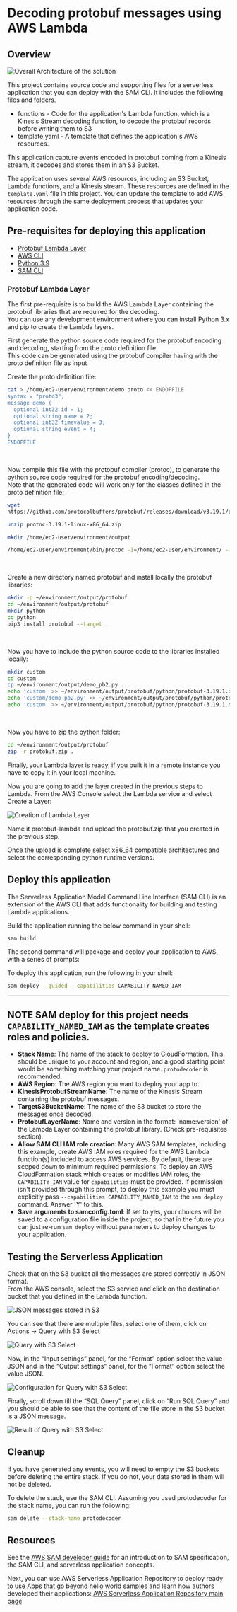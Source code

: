 # Decoding protobuf messages using AWS Lambda

## Overview

![Overall Architecture of the solution](./Arch.png) 

This project contains source code and supporting files for a serverless application that you can deploy with the SAM CLI. It includes the following files and folders.

- functions - Code for the application's Lambda function, which is a Kinesis Stream decoding function, to decode the protobuf records before writing them to S3
- template.yaml - A template that defines the application's AWS resources.

This application capture events encoded in protobuf coming from a Kinesis stream, it decodes and stores them in an S3 Bucket.


The application uses several AWS resources, including an S3 Bucket, Lambda functions, and a Kinesis stream.  These resources are defined in the `template.yaml` file in this project. You can update the template to add AWS resources through the same deployment process that updates your application code.

## Pre-requisites for deploying this application
* [Protobuf Lambda Layer](#Protobuf-Lambda-Layer)
* [AWS CLI](https://docs.aws.amazon.com/cli/latest/userguide/getting-started-install.html)
* [Python 3.9](https://www.python.org/downloads/)
* [SAM CLI](https://docs.aws.amazon.com/serverless-application-model/latest/developerguide/serverless-sam-cli-install.html)



### Protobuf Lambda Layer
The first pre-requisite is to build the AWS Lambda Layer containing the protobuf libraries that are required for the decoding.  
You can use any development environment where you can install Python 3.x and pip to create the Lambda layers.  

First generate the python source code required for the protobuf encoding and decoding, starting from the proto definition file.  
This code can be generated using the protobuf compiler having with the proto definition file as input

Create the proto definition file:
```bash
cat > /home/ec2-user/environment/demo.proto << ENDOFFILE
syntax = "proto3";
message demo {
  optional int32 id = 1;
  optional string name = 2;
  optional int32 timevalue = 3;
  optional string event = 4;
}
ENDOFFILE 
``` 
&nbsp;
&nbsp;

Now compile this file with the protobuf compiler (protoc), to generate the python source code required for the protobuf encoding/decoding.  
Note that the generated code will work only for the classes defined in the proto definition file:
```bash
wget 
https://github.com/protocolbuffers/protobuf/releases/download/v3.19.1/protoc-3.19.1-linux-x86_64.zip

unzip protoc-3.19.1-linux-x86_64.zip

mkdir /home/ec2-user/environment/output

/home/ec2-user/environment/bin/protoc -I=/home/ec2-user/environment/ --python_out=/home/ec2-user/environment/output demo.proto
```
&nbsp;
&nbsp;

Create a new directory named protobuf and install locally the protobuf libraries:
```bash
mkdir -p ~/environment/output/protobuf
cd ~/environment/output/protobuf
mkdir python
cd python
pip3 install protobuf --target .
```
&nbsp;
&nbsp;

Now you have to include the python source code to the libraries installed locally:
```bash
mkdir custom
cd custom
cp ~/environment/output/demo_pb2.py .
echo 'custom' >> ~/environment/output/protobuf/python/protobuf-3.19.1.dist-info/namespace_packages.txt
echo 'custom/demo_pb2.py' >> ~/environment/output/protobuf/python/protobuf-3.19.1.dist-info/RECORD
echo 'custom' >> ~/environment/output/protobuf/python/protobuf-3.19.1.dist-info/top_level.txt
```
&nbsp;
&nbsp;

Now you have to zip the python folder:
```bash
cd ~/environment/output/protobuf
zip -r protobuf.zip .
```

Finally, your Lambda layer is ready, if you built it in a remote instance you have to copy it in your local machine.
&nbsp;
&nbsp;

Now you are going to add the layer created in the previous steps to Lambda.
From the AWS Console select the Lambda service and select Create a Layer:
 
![Creation of Lambda Layer](./lambdalayer.png)
&nbsp;
&nbsp;

Name it protobuf-lambda and upload the protobuf.zip that you created in the previous step.

Once the upload is complete select x86_64 compatible architectures and select the corresponding python runtime versions.


## Deploy this application

The Serverless Application Model Command Line Interface (SAM CLI) is an extension of the AWS CLI that adds functionality for building and testing Lambda applications.


Build the application running the below command in your shell:

```bash
sam build 
```

The second command will package and deploy your application to AWS, with a series of prompts:

To deploy this application, run the following in your shell:

```bash
sam deploy --guided --capabilities CAPABILITY_NAMED_IAM
```

---
**NOTE**
SAM deploy for this project needs `CAPABILITY_NAMED_IAM` as the template creates roles and policies.
---

* **Stack Name**: The name of the stack to deploy to CloudFormation. This should be unique to your account and region, and a good starting point would be something matching your project name. `protodecoder` is recommended.
* **AWS Region**: The AWS region you want to deploy your app to.
* **KinesisProtobufStreamName**: The name of the Kinesis Stream containing the protobuf messages.
* **TargetS3BucketName**: The name of the S3 bucket to store the messages once decoded.
* **ProtobufLayerName**: Name and version in the format: 'name:version' of the Lambda Layer containing the protobuf library. (Check pre-requisites section).
* **Allow SAM CLI IAM role creation**: Many AWS SAM templates, including this example, create AWS IAM roles required for the AWS Lambda function(s) included to access AWS services. By default, these are scoped down to minimum required permissions. To deploy an AWS CloudFormation stack which creates or modifies IAM roles, the `CAPABILITY_IAM` value for `capabilities` must be provided. If permission isn't provided through this prompt, to deploy this example you must explicitly pass `--capabilities CAPABILITY_NAMED_IAM` to the `sam deploy` command. Answer 'Y' to this.
* **Save arguments to samconfig.toml**: If set to yes, your choices will be saved to a configuration file inside the project, so that in the future you can just re-run `sam deploy` without parameters to deploy changes to your application.

## Testing the Serverless Application

Check that on the S3 bucket all the messages are stored correctly in JSON format.  
From the AWS console, select the S3 service and click on the destination bucket that you defined in the Lambda function.
 
![JSON messages stored in S3](./jsonmessagess3.png)
&nbsp;
&nbsp;

You can see that there are multiple files, select one of them, click on Actions -> Query with S3 Select
 
![Query with S3 Select](./querys3select.png)
&nbsp;
&nbsp;

Now, in the “Input settings” panel, for the “Format” option select the value JSON and in the “Output settings” panel, for the “Format” option select the value JSON.
 
![Configuration for Query with S3 Select](./configurations3select.png)
&nbsp;
&nbsp;

Finally, scroll down till the “SQL Query” panel, click on “Run SQL Query” and you should be able to see that the content of the file store in the S3 bucket is a JSON message.
 
![Result of Query with S3 Select](./outputs3select.png)


## Cleanup

If you have generated any events, you will need to empty the S3 buckets before deleting the entire stack. If you do not, your data stored in them will not be deleted.

To delete the stack, use the SAM CLI. Assuming you used protodecoder for the stack name, you can run the following:

```bash
sam delete --stack-name protodecoder
```

## Resources

See the [AWS SAM developer guide](https://docs.aws.amazon.com/serverless-application-model/latest/developerguide/what-is-sam.html) for an introduction to SAM specification, the SAM CLI, and serverless application concepts.

Next, you can use AWS Serverless Application Repository to deploy ready to use Apps that go beyond hello world samples and learn how authors developed their applications: [AWS Serverless Application Repository main page](https://aws.amazon.com/serverless/serverlessrepo/)
